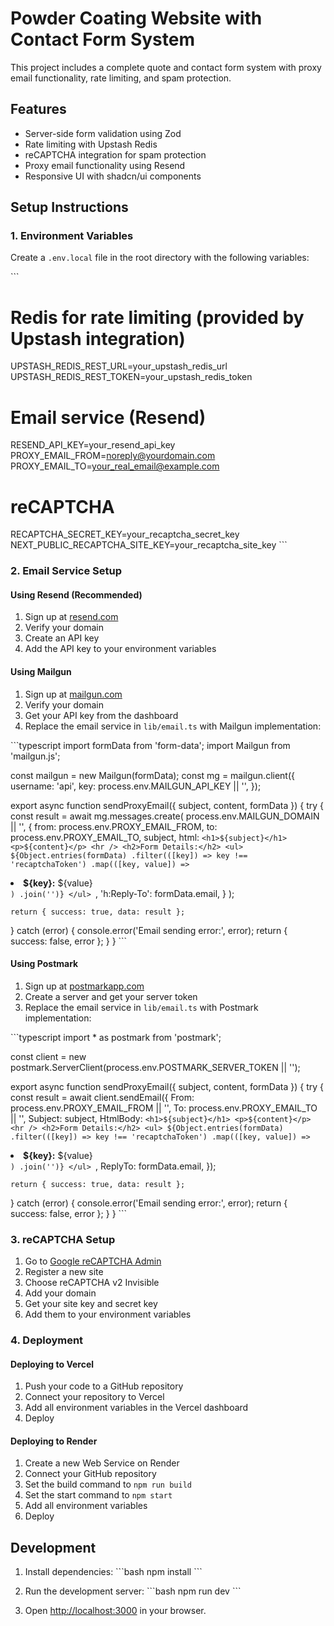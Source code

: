# Powder Coating Website with Contact Form System

This project includes a complete quote and contact form system with proxy email functionality, rate limiting, and spam protection.

## Features

- Server-side form validation using Zod
- Rate limiting with Upstash Redis
- reCAPTCHA integration for spam protection
- Proxy email functionality using Resend
- Responsive UI with shadcn/ui components

## Setup Instructions

### 1. Environment Variables

Create a `.env.local` file in the root directory with the following variables:

\`\`\`
# Redis for rate limiting (provided by Upstash integration)
UPSTASH_REDIS_REST_URL=your_upstash_redis_url
UPSTASH_REDIS_REST_TOKEN=your_upstash_redis_token

# Email service (Resend)
RESEND_API_KEY=your_resend_api_key
PROXY_EMAIL_FROM=noreply@yourdomain.com
PROXY_EMAIL_TO=your_real_email@example.com

# reCAPTCHA
RECAPTCHA_SECRET_KEY=your_recaptcha_secret_key
NEXT_PUBLIC_RECAPTCHA_SITE_KEY=your_recaptcha_site_key
\`\`\`

### 2. Email Service Setup

#### Using Resend (Recommended)

1. Sign up at [resend.com](https://resend.com)
2. Verify your domain
3. Create an API key
4. Add the API key to your environment variables

#### Using Mailgun

1. Sign up at [mailgun.com](https://mailgun.com)
2. Verify your domain
3. Get your API key from the dashboard
4. Replace the email service in `lib/email.ts` with Mailgun implementation:

\`\`\`typescript
import formData from 'form-data';
import Mailgun from 'mailgun.js';

const mailgun = new Mailgun(formData);
const mg = mailgun.client({
  username: 'api',
  key: process.env.MAILGUN_API_KEY || '',
});

export async function sendProxyEmail({ subject, content, formData }) {
  try {
    const result = await mg.messages.create(
      process.env.MAILGUN_DOMAIN || '',
      {
        from: process.env.PROXY_EMAIL_FROM,
        to: process.env.PROXY_EMAIL_TO,
        subject,
        html: `
          <h1>${subject}</h1>
          <p>${content}</p>
          <hr />
          <h2>Form Details:</h2>
          <ul>
            ${Object.entries(formData)
              .filter(([key]) => key !== 'recaptchaToken')
              .map(([key, value]) => `<li><strong>${key}:</strong> ${value}</li>`)
              .join('')}
          </ul>
        `,
        'h:Reply-To': formData.email,
      }
    );
    
    return { success: true, data: result };
  } catch (error) {
    console.error('Email sending error:', error);
    return { success: false, error };
  }
}
\`\`\`

#### Using Postmark

1. Sign up at [postmarkapp.com](https://postmarkapp.com)
2. Create a server and get your server token
3. Replace the email service in `lib/email.ts` with Postmark implementation:

\`\`\`typescript
import * as postmark from 'postmark';

const client = new postmark.ServerClient(process.env.POSTMARK_SERVER_TOKEN || '');

export async function sendProxyEmail({ subject, content, formData }) {
  try {
    const result = await client.sendEmail({
      From: process.env.PROXY_EMAIL_FROM || '',
      To: process.env.PROXY_EMAIL_TO || '',
      Subject: subject,
      HtmlBody: `
        <h1>${subject}</h1>
        <p>${content}</p>
        <hr />
        <h2>Form Details:</h2>
        <ul>
          ${Object.entries(formData)
            .filter(([key]) => key !== 'recaptchaToken')
            .map(([key, value]) => `<li><strong>${key}:</strong> ${value}</li>`)
            .join('')}
        </ul>
      `,
      ReplyTo: formData.email,
    });
    
    return { success: true, data: result };
  } catch (error) {
    console.error('Email sending error:', error);
    return { success: false, error };
  }
}
\`\`\`

### 3. reCAPTCHA Setup

1. Go to [Google reCAPTCHA Admin](https://www.google.com/recaptcha/admin)
2. Register a new site
3. Choose reCAPTCHA v2 Invisible
4. Add your domain
5. Get your site key and secret key
6. Add them to your environment variables

### 4. Deployment

#### Deploying to Vercel

1. Push your code to a GitHub repository
2. Connect your repository to Vercel
3. Add all environment variables in the Vercel dashboard
4. Deploy

#### Deploying to Render

1. Create a new Web Service on Render
2. Connect your GitHub repository
3. Set the build command to `npm run build`
4. Set the start command to `npm start`
5. Add all environment variables
6. Deploy

## Development

1. Install dependencies:
\`\`\`bash
npm install
\`\`\`

2. Run the development server:
\`\`\`bash
npm run dev
\`\`\`

3. Open [http://localhost:3000](http://localhost:3000) in your browser.

